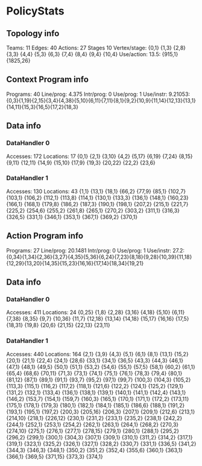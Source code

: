 # PolicyStats
## Topology info
Teams:		11
Edges:		40
Actions:	27
Stages		10
Vertex/stage:	{0,1} {1,3} {2,8} {3,3} {4,4} {5,3} {6,3} {7,4} {8,4} {9,4} {10,4} 
Use/action:	13.5: {915,1} {1825,26} 

## Context Program info
Programs:	40
Line/prog:	4.375
Intr/prog:	0
Use/prog:	1
Use/instr:	9.21053: {0,3}{1,19}{2,15}{3,4}{4,38}{5,10}{6,11}{7,11}{8,1}{9,2}{10,9}{11,14}{12,13}{13,1}{14,11}{15,3}{16,5}{17,2}{18,3}

## Data info

### DataHandler 0
Accesses:	172
Locations:	17
{0,1} {2,1} {3,10} {4,2} {5,17} {6,19} {7,24} {8,15} {9,11} {12,11} {14,9} {15,10} {17,9} {19,3} {20,22} {22,2} {23,6} 

### DataHandler 1
Accesses:	130
Locations:	43
{1,1} {13,1} {18,1} {66,2} {77,9} {85,1} {102,7} {103,1} {106,2} {112,1} {113,8} {114,1} {130,1} {133,3} {136,1} {148,1} {160,23} {166,1} {168,1} {179,8} {186,2} {187,3} {190,1} {198,1} {207,2} {215,1} {221,7} {225,2} {254,6} {255,2} {261,8} {265,1} {270,2} {303,2} {311,1} {316,3} {326,5} {331,1} {346,1} {353,1} {367,1} {369,2} {370,1} 



## Action Program info
Programs:	27
Line/prog:	20.1481
Intr/prog:	0
Use/prog:	1
Use/instr:	27.2: {0,34}{1,34}{2,36}{3,27}{4,35}{5,36}{6,24}{7,23}{8,18}{9,28}{10,39}{11,18}{12,29}{13,20}{14,35}{15,23}{16,16}{17,14}{18,34}{19,21}

## Data info

### DataHandler 0
Accesses:	411
Locations:	24
{0,25} {1,8} {2,28} {3,16} {4,18} {5,10} {6,11} {7,38} {8,35} {9,7} {10,36} {11,7} {12,18} {13,14} {14,18} {15,17} {16,16} {17,5} {18,31} {19,8} {20,6} {21,15} {22,13} {23,11} 

### DataHandler 1
Accesses:	440
Locations:	164
{2,1} {3,9} {4,3} {5,1} {6,1} {8,1} {13,1} {15,2} {20,1} {21,1} {22,4} {24,1} {28,6} {33,1} {34,1} {36,5} {43,3} {44,3} {46,1} {47,1} {48,1} {49,5} {50,1} {51,1} {53,2} {54,6} {55,1} {57,5} {58,1} {60,2} {61,1} {65,4} {68,6} {70,11} {71,3} {73,1} {74,1} {75,1} {76,1} {78,3} {79,4} {80,1} {81,12} {87,1} {89,1} {91,1} {93,7} {95,2} {97,1} {99,7} {100,3} {104,3} {105,2} {113,3} {115,1} {116,2} {117,2} {118,1} {121,6} {122,2} {124,1} {125,2} {129,1} {131,2} {132,1} {133,4} {136,1} {138,1} {139,1} {140,1} {141,1} {142,4} {143,1} {146,2} {153,7} {154,1} {159,7} {160,3} {165,1} {170,1} {171,1} {172,2} {173,11} {175,1} {178,1} {179,3} {180,1} {182,1} {184,1} {185,1} {186,6} {188,1} {191,2} {193,1} {195,1} {197,2} {200,3} {205,16} {206,3} {207,1} {209,1} {212,6} {213,1} {214,10} {218,1} {226,12} {230,1} {231,2} {233,1} {235,2} {238,1} {242,2} {244,1} {252,1} {253,1} {254,2} {262,1} {263,1} {264,1} {268,2} {270,3} {274,10} {275,1} {276,1} {277,1} {278,15} {279,1} {280,1} {288,1} {295,2} {296,2} {299,1} {300,1} {304,3} {307,1} {309,1} {310,1} {311,2} {314,2} {317,1} {319,1} {323,1} {325,2} {326,1} {327,1} {328,2} {330,7} {331,1} {336,5} {341,2} {344,3} {346,3} {348,1} {350,2} {351,2} {352,4} {355,6} {360,1} {363,1} {366,1} {369,5} {371,15} {373,3} {374,1} 
